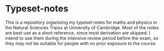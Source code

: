 # Typeset-notes
 This is a repository organising my typeset notes for maths and physics in the Natural Sciences Tripos at University of Cambridge.  Most of the notes are best use as a short reference, since most derivation are skipped. I intend to use them during the intensive review period before the exam, so they may not be suitable for people with no prior exposure to the course. 
